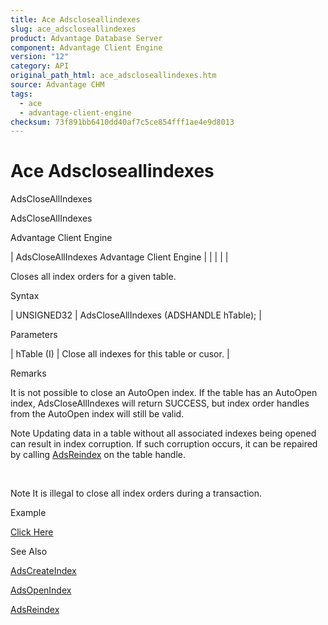 ```yaml
---
title: Ace Adscloseallindexes
slug: ace_adscloseallindexes
product: Advantage Database Server
component: Advantage Client Engine
version: "12"
category: API
original_path_html: ace_adscloseallindexes.htm
source: Advantage CHM
tags:
  - ace
  - advantage-client-engine
checksum: 73f891bb6410dd40af7c5ce854fff1ae4e9d8013
---
```


# Ace Adscloseallindexes

AdsCloseAllIndexes

AdsCloseAllIndexes

Advantage Client Engine

| AdsCloseAllIndexes  Advantage Client Engine |  |  |  |  |

Closes all index orders for a given table.

Syntax

| UNSIGNED32 | AdsCloseAllIndexes (ADSHANDLE hTable); |

Parameters

| hTable (I) | Close all indexes for this table or cusor. |

Remarks

It is not possible to close an AutoOpen index. If the table has an AutoOpen index, AdsCloseAllIndexes will return SUCCESS, but index order handles from the AutoOpen index will still be valid.

Note Updating data in a table without all associated indexes being opened can result in index corruption. If such corruption occurs, it can be repaired by calling [AdsReindex](ace_adsreindex.md) on the table handle.

 

Note It is illegal to close all index orders during a transaction.

Example

[Click Here](ace_examples.md#adscloseallindexesexample)

See Also

[AdsCreateIndex](ace_adscreateindex.md)

[AdsOpenIndex](ace_adsopenindex.md)

[AdsReindex](ace_adsreindex.md)
